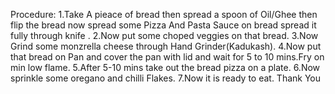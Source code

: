 Procedure:
1.Take A pieace of bread then spread a spoon of Oil/Ghee then flip the bread now spread some Pizza And Pasta Sauce on bread spread it fully through knife . 
2.Now put some choped veggies on that bread.
3.Now Grind some monzrella cheese through Hand Grinder(Kadukash). 
4.Now put that bread on Pan and cover the pan with lid and wait for 5 to 10 mins.Fry on min low flame.
5.After 5-10 mins take out the bread pizza on a plate.
6.Now sprinkle some oregano and chilli Flakes.
7.Now it is ready to eat. 
Thank You
